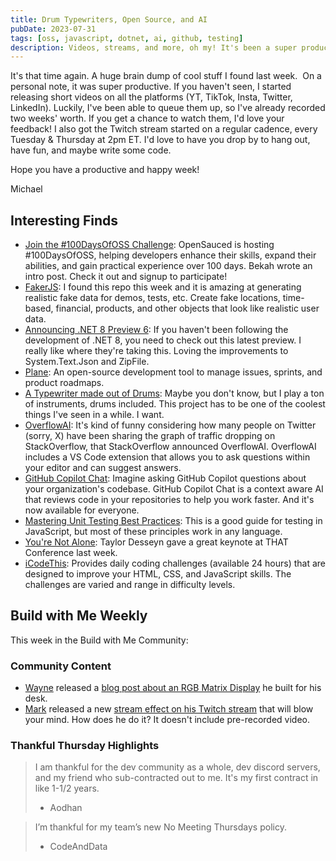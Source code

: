 ```yaml
---
title: Drum Typewriters, Open Source, and AI
pubDate: 2023-07-31
tags: [oss, javascript, dotnet, ai, github, testing]
description: Videos, streams, and more, oh my! It's been a super productive week in the BBQ.
---
```


It's that time again. A huge brain dump of cool stuff I found last week.
​
On a personal note, it was super productive. If you haven't seen, I started releasing short videos on all the platforms (YT, TikTok, Insta, Twitter, LinkedIn). Luckily, I've been able to queue them up, so I've already recorded two weeks' worth. If you get a chance to watch them, I'd love your feedback! I also got the Twitch stream started on a regular cadence, every Tuesday & Thursday at 2pm ET. I'd love to have you drop by to hang out, have fun, and maybe write some code.

Hope you have a productive and happy week!

Michael

## Interesting Finds

- [​Join the #100DaysOfOSS Challenge](https://www.freecodecamp.org/news/100-days-of-oss-challenge/): OpenSauced is hosting #100DaysOfOSS, helping developers enhance their skills, expand their abilities, and gain practical experience over 100 days. Bekah wrote an intro post. Check it out and signup to participate!
- [​FakerJS](https://github.com/faker-js/faker): I found this repo this week and it is amazing at generating realistic fake data for demos, tests, etc. Create fake locations, time-based, financial, products, and other objects that look like realistic user data.
- [​Announcing .NET 8 Preview 6](https://devblogs.microsoft.com/dotnet/announcing-dotnet-8-preview-6/?utm_content=257835934&utm_medium=social&utm_source=linkedin&hss_channel=lis-l2XDk_NCpt): If you haven't been following the development of .NET 8, you need to check out this latest preview. I really like where they're taking this. Loving the improvements to System.Text.Json and ZipFile.
- [​Plane](https://plane.so/): An open-source development tool to manage issues, sprints, and product roadmaps.
- [​A Typewriter made out of Drums](https://blog.adafruit.com/2023/07/28/typewriter-made-out-of-drums/): Maybe you don't know, but I play a ton of instruments, drums included. This project has to be one of the coolest things I've seen in a while. I want.
- [​OverflowAI](https://www.producthunt.com/posts/overflowai): It's kind of funny considering how many people on Twitter (sorry, X) have been sharing the graph of traffic dropping on StackOverflow, that StackOverflow announced OverflowAI. OverflowAI includes a VS Code extension that allows you to ask questions within your editor and can suggest answers.
- [​GitHub Copilot Chat](https://github.blog/2023-07-20-github-copilot-chat-beta-now-available-for-every-organization/): Imagine asking GitHub Copilot questions about your organization's codebase. GitHub Copilot Chat is a context aware AI that reviews code in your repositories to help you work faster. And it's now available for everyone.
- [​Mastering Unit Testing Best Practices](https://web3usecase.co/mastering-unit-testing-best-practices-4f9ecad894a0): This is a good guide for testing in JavaScript, but most of these principles work in any language.
- [​You're Not Alone](https://youtu.be/YJbSHU9kDk4?t=946): Taylor Desseyn gave a great keynote at THAT Conference last week.
- [​iCodeThis](https://icodethis.com/): Provides daily coding challenges (available 24 hours) that are designed to improve your HTML, CSS, and JavaScript skills. The challenges are varied and range in difficulty levels.

## Build with Me Weekly

This week in the Build with Me Community:

### Community Content

- [​Wayne](https://twitter.com/rgeekuk) released a [blog post about an RGB Matrix Display](https://ramblinggeek.dev/matrixdisplay/) he built for his desk.
- [​Mark](https://twitter.com/FiniteSingulrty) released a new [stream effect on his Twitch stream](https://twitter.com/FiniteSingulrty/status/1684639701104205825) that will blow your mind. How does he do it? It doesn't include pre-recorded video.

### Thankful Thursday Highlights

> I am thankful for the dev community as a whole, dev discord servers, and my friend who sub-contracted out to me. It's my first contract in like 1-1/2 years.
>
> - Aodhan

> I’m thankful for my team’s new No Meeting Thursdays policy.
>
> - CodeAndData
